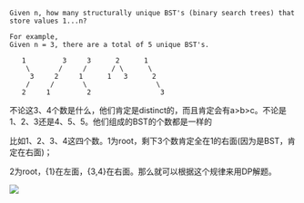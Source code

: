     Given n, how many structurally unique BST's (binary search trees) that store values 1...n?

    For example,
    Given n = 3, there are a total of 5 unique BST's.

       1         3     3      2      1
        \       /     /      / \      \
         3     2     1      1   3      2
        /     /       \                 \
       2     1         2                 3

不论这3、4个数是什么，他们肯定是distinct的，而且肯定会有a>b>c。不论是1、2、3还是4、5、5。他们组成的BST的个数都是一样的

比如1、2、3、4这四个数。1为root，剩下3个数肯定全在1的右面(因为是BST，肯定在右面)；

2为root，{1}在左面，{3,4}在右面。那么就可以根据这个规律来用DP解题。

![](https://i.imgur.com/3qx325x.jpg)
